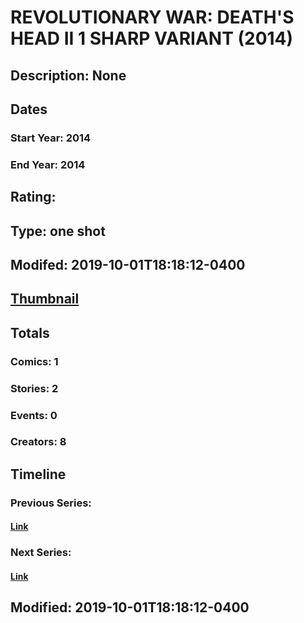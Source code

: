 # REVOLUTIONARY WAR: DEATH'S HEAD II 1 SHARP VARIANT (2014)
## Description: None
## Dates
### Start Year: 2014
### End Year: 2014
## Rating: 
## Type: one shot
## Modifed: 2019-10-01T18:18:12-0400
## [Thumbnail](http://i.annihil.us/u/prod/marvel/i/mg/f/a0/546fa6dd3d4fd.jpg)
## Totals
### Comics: 1
### Stories: 2
### Events: 0
### Creators: 8
## Timeline
### Previous Series: 
#### [Link]()
### Next Series: 
#### [Link]()
## Modified: 2019-10-01T18:18:12-0400
